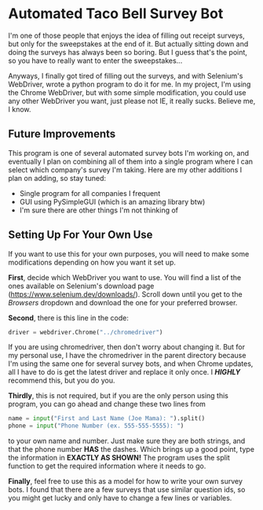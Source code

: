 # Automated Taco Bell Survey Bot

I'm one of those people that enjoys the idea of filling out receipt surveys, but only for the sweepstakes at the end of it. But actually sitting down and 
doing the surveys has always been so boring. But I guess that's the point, so you have to really want to enter the sweepstakes...

Anyways, I finally got tired of filling out the surveys, and with Selenium's WebDriver, wrote a python program to do it for me. In my project, I'm using 
the Chrome WebDriver, but with some simple modification, you could use any other WebDriver you want, just please not IE, it really sucks. Believe me, I know.

## Future Improvements
This program is one of several automated survey bots I'm working on, and eventually I plan on combining all of them into a single program where I 
can select which company's survey I'm taking. Here are my other additions I plan on adding, so stay tuned:
* Single program for all companies I frequent
* GUI using PySimpleGUI (which is an amazing library btw)
* I'm sure there are other things I'm not thinking of

## Setting Up For Your Own Use
If you want to use this for your own purposes, you will need to make some modifications depending on how you want it set up.

**First**, decide which WebDriver you want to use. You will find a list of the ones available on Selenium's download page (https://www.selenium.dev/downloads/). 
Scroll down until you get to the *Browsers* dropdown and download the one for your preferred browser.

**Second**, there is this line in the code:
``` python
driver = webdriver.Chrome("../chromedriver")
```
If you are using chromedriver, then don't worry about changing it. But for my personal use, I have the chromedriver in the parent directory because I'm using the 
same one for several survey bots, and when Chrome updates, all I have to do is get the latest driver and replace it only once. I ***HIGHLY*** recommend this, 
but you do you.

**Thirdly**, this is not required, but if you are the only person using this program, you can go ahead and change these two lines from
``` python
name = input("First and Last Name (Joe Mama): ").split()
phone = input("Phone Number (ex. 555-555-5555): ")
```
to your own name and number. Just make sure they are both strings, and that the phone number **HAS** the dashes. Which brings up a good point, type the information 
in **EXACTLY AS SHOWN!** The program uses the split function to get the required information where it needs to go.

**Finally**, feel free to use this as a model for how to write your own survey bots. I found that there are a few surveys that use similar question ids, so you 
might get lucky and only have to change a few lines or variables.
